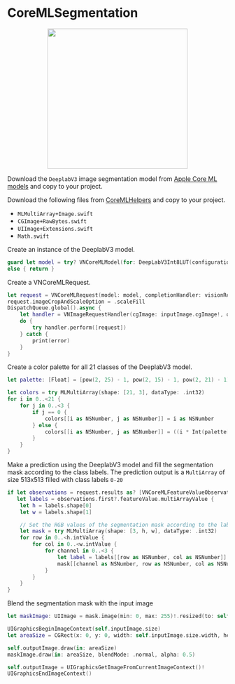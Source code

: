# CoreMLSegmentation

<p align="center">
  <img width="320" alt="" src="https://user-images.githubusercontent.com/2617118/145712166-1c78846d-b364-46ed-9ccd-5dfcc8430779.png">
</p>

Download the `DeeplabV3` image segmentation model from [Apple Core ML models](https://developer.apple.com/machine-learning/models/) and copy to your project.

Download the following files from [CoreMLHelpers](https://github.com/hollance/CoreMLHelpers) and copy to your project.
- `MLMultiArray+Image.swift`
- `CGImage+RawBytes.swift`
- `UIImage+Extensions.swift`
- `Math.swift`

Create an instance of the DeeplabV3 model.
```swift
guard let model = try? VNCoreMLModel(for: DeepLabV3Int8LUT(configuration: .init()).model)
else { return }
```

Create a VNCoreMLRequest.
```swift
let request = VNCoreMLRequest(model: model, completionHandler: visionRequestDidComplete)
request.imageCropAndScaleOption = .scaleFill
DispatchQueue.global().async {
    let handler = VNImageRequestHandler(cgImage: inputImage.cgImage!, options: [:])
    do {
        try handler.perform([request])
    } catch {
        print(error)
    }
}
```

Create a color palette for all 21 classes of the DeeplabV3 model.
```swift
let palette: [Float] = [pow(2, 25) - 1, pow(2, 15) - 1, pow(2, 21) - 1]

let colors = try MLMultiArray(shape: [21, 3], dataType: .int32)
for i in 0..<21 {
    for j in 0..<3 {
        if j == 0 {
            colors[[i as NSNumber, j as NSNumber]] = i as NSNumber
        } else {
            colors[[i as NSNumber, j as NSNumber]] = ((i * Int(palette[j])) % 255) as NSNumber
        }
    }
}
```

Make a prediction using the DeeplabV3 model and fill the segmentation mask according to the class labels. The prediction output is a `MultiArray` of size 513x513 filled with class labels `0-20`
```swift
if let observations = request.results as? [VNCoreMLFeatureValueObservation],
   let labels = observations.first?.featureValue.multiArrayValue {
    let h = labels.shape[0]
    let w = labels.shape[1]

    // Set the RGB values of the segmentation mask according to the labels
    let mask = try MLMultiArray(shape: [3, h, w], dataType: .int32)
    for row in 0..<h.intValue {
        for col in 0..<w.intValue {
            for channel in 0..<3 {
                let label = labels[[row as NSNumber, col as NSNumber]]
                mask[[channel as NSNumber, row as NSNumber, col as NSNumber]] = colors[[label as NSNumber, channel as NSNumber]]
            }
        }
    }
}
```

Blend the segmentation mask with the input image
```swift
let maskImage: UIImage = mask.image(min: 0, max: 255)!.resized(to: self.inputImage.size)

UIGraphicsBeginImageContext(self.inputImage.size)
let areaSize = CGRect(x: 0, y: 0, width: self.inputImage.size.width, height: self.inputImage.size.height)

self.outputImage.draw(in: areaSize)
maskImage.draw(in: areaSize, blendMode: .normal, alpha: 0.5)

self.outputImage = UIGraphicsGetImageFromCurrentImageContext()!
UIGraphicsEndImageContext()
```
